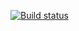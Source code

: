 [![Build status](https://ci.appveyor.com/api/projects/status/3gf76usyhj095hin?svg=true)](https://ci.appveyor.com/project/lenokst/applicationform)

